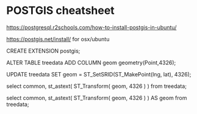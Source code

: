 # POSTGIS cheatsheet

https://postgresql.r2schools.com/how-to-install-postgis-in-ubuntu/

https://postgis.net/install/ for osx/ubuntu

CREATE EXTENSION postgis;

ALTER TABLE treedata ADD COLUMN geom geometry(Point,4326);

UPDATE treedata SET geom = ST_SetSRID(ST_MakePoint(lng, lat), 4326);

<!-- UPDATE treedata SET geom = ST_Transform(ST_SetSRID(ST_MakePoint(lng, lat), 4326),26913); -->

select common, st_astext( ST_Transform( geom, 4326 ) )  from treedata;

select common, st_astext( ST_Transform( geom, 4326 ) ) AS geom from treedata;

<!-- 
SELECT ST_AsText(ST_AsMVTGeom(
	ST_GeomFromText('POLYGON ((0 0, 10 0, 10 5, 0 -5, 0 0))'),
	ST_MakeBox2D(ST_Point(0, 0), ST_Point(4096, 4096)),
	4096, 0, false));
@37.0625,-95.677068,4z
SELECT ST_AsMVT(q, 'testlayer', 4096, 'geom')
    FROM (
      SELECT
          common,
          ST_AsMVTGeom(
              geom,
              ST_MakeEnvelope(${bbox[0]}, ${bbox[1]}, ${bbox[2]}, ${bbox[3]}, 4326),
              4096,
              256,
              false
          ) geom
      FROM treedata c
    ) q
  `; -->
